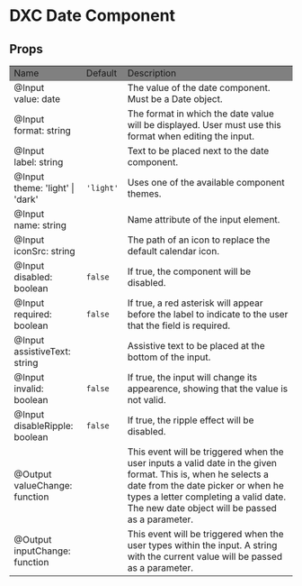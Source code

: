 # DXC Date Component

## Props

<table>
    <tr style="background-color: grey">
        <td>Name</td>
        <td>Default</td>
        <td>Description</td>
    </tr>
    <tr>
        <td>@Input<br>value: date</td>
        <td></td>
        <td>The value of the date component. Must be a Date object.</td>
    </tr>
    <tr>
        <td>@Input<br>format: string</td>
        <td></td>
        <td>The format in which the date value will be displayed. User must use this format when editing the input.</td>
    </tr>
    <tr>
        <td>@Input<br>label: string</td>
        <td></td>
        <td>Text to be placed next to the date component.</td>
    </tr>
    <tr>
        <td>@Input<br>theme: 'light' | 'dark'</td>
        <td><code>'light'</code></td>
        <td>Uses one of the available component themes.</td>
    </tr>
    <tr>
        <td>@Input<br>name: string</td>
        <td></td>
        <td>Name attribute of the input element.</td>
    </tr>
    <tr>
        <td>@Input<br>iconSrc: string</td>
        <td></td>
        <td>The path of an icon to replace the default calendar icon.</td>
    </tr>
    <tr>
        <td>@Input<br>disabled: boolean</td>
        <td><code>false</code></td>
        <td>If true, the component will be disabled.</td>
    </tr>
    <tr>
        <td>@Input<br>required: boolean</td>
        <td><code>false</code></td>
        <td>If true, a red asterisk will appear before the label to indicate to the user that the field is required.</td>
    </tr>
    <tr>
        <td>@Input<br>assistiveText: string</td>
        <td></td>
        <td>Assistive text to be placed at the bottom of the input.</td>
    </tr>
    <tr>
        <td>@Input<br>invalid: boolean</td>
        <td><code>false</code></td>
        <td>If true, the input will change its appearence, showing that the value is not valid.</td>
    </tr>
    <tr>
        <td>@Input<br>disableRipple: boolean</td>
        <td><code>false</code></td>
        <td>If true, the ripple effect will be disabled.</td>
    </tr>
    <tr>
        <td>@Output<br>valueChange: function</td>
        <td></td>
        <td>This event will be triggered when the user inputs a valid date in the given format. This is, when he selects a date from the date picker or when he types a letter completing a valid date. The new date object will be passed as a parameter.<br>
        </td>
    </tr>
    <tr>
        <td>@Output<br>inputChange: function</td>
        <td></td>
        <td>This event will be triggered when the user types within the input. A string with the current value will be passed as a parameter.<br>
        </td>
    </tr>
</table>

